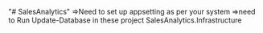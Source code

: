 "# SalesAnalytics" 
=>Need to set up appsetting as per your system 
=>need to Run Update-Database in  these project SalesAnalytics.Infrastructure
